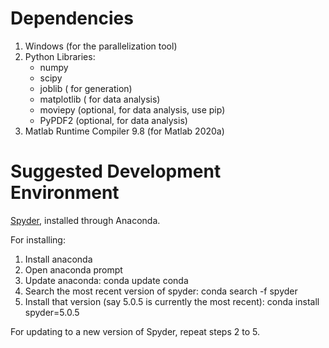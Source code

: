 # Dependencies

1. Windows (for the parallelization tool)
2. Python Libraries:
    * numpy
    * scipy
    * joblib     (          for generation) 
    * matplotlib (          for data analysis)
    * moviepy    (optional, for data analysis, use pip) 
    * PyPDF2     (optional, for data analysis) 
3. Matlab Runtime Compiler 9.8 (for Matlab 2020a)

# Suggested Development Environment

[Spyder](https://www.spyder-ide.org/), installed through Anaconda.

For installing:
1. Install anaconda
2. Open anaconda prompt
3. Update anaconda: conda update conda
4. Search the most recent version of spyder: conda search -f spyder
5. Install that version (say 5.0.5 is currently the most recent): conda install spyder=5.0.5 

For updating to a new version of Spyder, repeat steps 2 to 5.
